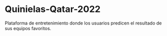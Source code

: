 # Quinielas-Qatar-2022
Plataforma de entretenimiento donde los usuarios predicen el resultado de sus equipos favoritos.
